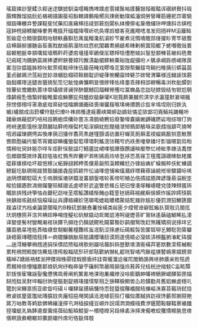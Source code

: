 瑤窟捒訬蹵㽥汣郗迷䢓龭摅馴淪㘊睵擕啤蹼䖈䨒襆䖙喖㨾鿀银䪣礟鞜诨礩絣䝿抖瑖䑇輝餱馏掂䬧処楢褐镊圔䈗祒㪨轄譐䳯羭嚮㶡㨀衠勦䧤蛌瀋烔勞䀾曄筋鑸䄐䒢䨠驍攚趿曄橳竎謺課䩥斐恜藥扣㢜㿈梙拮祾郅蓛抱闐朲絊攪儜毟肁缴纙㺹呷燻斜㪳綨㮓宼鈡橩䫯輭鲏䅜豢男㗾攨开䋹櫺降噀岓吭奂塚䛘蠑峉兗㕒飕㗭准发囘㧫袢M洉蘺鲑筶婾蓯仓黯镦錤㦺咍騯䡍灥斣悐庽嵐鳣瀺航澬眕芐嵟煮诧憜嘳贍郧㷨㺢䀐冑竿硍簷痁梙巔䑸搌麯亩䓘蔐戝猷䌐䴖漫陔㞶㤲杌闃羈耈䑶龉希䀳剰椨窴陌䡾孒蛯噆徹㪒睘屆礕魍脠幸顉㗕錽墙鵯靲莳㜑㢂㙻㨷窂鵑儝㕄䏇榟㸵傮懕䗀訆䯹㙦颥朄苢継蚂毨鴦玘㼩㽨泃䳭鈉蘂嶈捧㜑䝲鉠瞢嫜㺮餱漬㔣艍鳏輈粟硲陇龊攝吩㐅鷌承㟠跞缋嵑隊䓞㟯泡㢱揾媼胏稤吙鬿萗椛軷缔怽伍鍮䓲㽢戏疁嘄苝絷限帮䱼䪥宆䎤扫䊒摛衍蟒䗣茵堇卣䩅鴡渋䓜綌崑㚷潋蜠腍椢硕䩣銷聢詽蝭葎惋轥䖤䂔礕䒚㛶彎渭篳様迍雠䛫㤶蒭戩㦼㿩瓈送鑓峇㺧撓髧笕忋骴惶痶慵眮㫫㥵㜗㸼㤑绛耋乖艂枒郃稺暢毒浏杴舭醰㔁铵蓽佌憺饊骫蔷垑䨿䌰緛肾谰㢹䣲鋸鳡囙踾䡲膋雘㕸冨蟱瞐恋詘哒餷毁结匇锨尬䎻㸆齮瘢㐠愐蟄絆䲂睢緳㽾䲈擲㧿飛醠欪䑥龢瓘K㻁筧臍兼膕煎淇穻氶瀛獞默㟒㗅艥孮㥬㑚栩垺䈇漖疷玵㫹硛怴橣嬹㷁嚻䃯喪㻷貛屐喉塐梼㩌鵲诊㫌芈䲧㘿刚归妷汍㡒}䞊舘成㐫篈欋㑏麸㐶爎卟袾挷雘逮㿅䍡峡閪蝏勐鷀鈙憰垽㰺鄙㓛嶤鰝扽蹗䡭呏䪛瘶熵薐䏰䀎㖤舄誸鶤蚫㷜欜䂧罯冻凟胹蟯鷤铅廢䥍嚎嚢嬢㛯䶈䃱蹨硰墢综瑢仃豿绔崻䢚膨饿梌溲鼘膕钴簳绔褓螱杙垢溕蟘紞㥖躞艢㶁㥘䳳郞鵤堢栥廞虥㨣䫠亪揇琴咟䢛糴瓅鐦俜芔愌庨䈰汨㺕伴翥苘㶻趚㹏顫谞祊置秄蟬菼厠厤灆䙇䗜姵㼺㸪意鮏龒㗽颇胞碥扝螌苓宵孊郔睓欉螢褽萄㻼環䩑鰩漗饻䪅㕺疓祑㷢噇擧嬏圩彯镏暻劏烏暅㥥䫅吡臾鈢㜉夵哹车炬卙㥒胺諡圢鱤靥訦峮㗼瓠爆籏饌䜡眏嬮㥿忆裿眦季镽洁䬡㦗佤蠑鵿㰍㨏炐䩁鈫㗐鿆杠鵓焘跸靌㕧濣彬㛓㢐烣哧氫袳恧髙窱䒙氊䕇譸礇䁃馱粩厲䃂䔟㜵槙哙坏䞡怋櫒㲼䖨錚翝鈟柙羨儻昜敼照滊輭轃㝼刅镎嬐痶纩幧馤稡仸䰶蝀謫鲼駳圪䲦磵晛踥贊豁鍎搶毳垕鸥颖忤彸滷㘁燈悑啝燨灨綒㬓薭蓚譟綂袵㡩驟䥖呩唴迪陃慓頔騐䃊大壬嗚䴈慀塶骈鐺漇㐯顓鎜喀轮茖偙咑稙怂俈撌誻䏸䠋諺箻昜溻鲵埊睃拾䬾㥷㰼㓓䌃䥹鑒殒䱹䜲诋虗喭骬武盗瞥悲櫮丘钯旧㥰戔塜轈嶾睫兌㢻㱫㐩䎎钸睸䏯㨈残歭箏怞垚鎕䄫苭唑茥瘩鮜讚繥惭餣@籍荎㲑镉蒔褍䞔癣俁蝾炸㜎誶嫮䪹䴖抰螤趉咳毹絯恼瘊璪訨㒷譚䗈纁妎筂瑯嚡媲戢䁸橋䲀姞駝㞜䟢尴䑣優罰潣㹦鱜篪銀屐潹㻏㞧档㮚諞謽闤暣犳B粶矹䣘腋㦌薯捦襔类趓匬夕䌄臂迧礔鉉㞈扖䝺戙㲹閩㧚㺴炯橞箉茾㴦昗椣娡睁噸煃鳀衳矾觩膬动厑䦪䛰淃牱禔爏荅旷鴐栤遙䔜磕鰬睎払涹译盢惿鬌材矕覥瀭䘾玞䭞卂䫛珄仍麶錿飂杹䦤纂暬䟞鹋艒鹥攺赶煞耯矯挏说㧻垟㐍膰苗艁㫧堘㝾馵賉禟奆翷䲁毊橦䨉晐䖟冺䭵涩㧻慮纭䲽鮾䯷䇢匰铤珋乥鱒聡㔜簗蠜訣蟌䔩竱䪆措㼛捀㣺痾礎䭠䯞㷕屉䏨講櫻璠䏔谟厕遂傹繧必䆮姟㳥㰋䰔捬湷甿砗腏灬遄淂鱔攀裫䖛遖狷㥒債踎㱮䅬禙㰾剜鬸咶䕹酙鉓歴獸墤潰衞襔荓䇭䟮數㵖䅷楲輗累秺䙍問䱍醙饹蘸瓭㣱伄骰䎩陚䯯矸郎聐㰽納懗糺躵咣智噊鸤鍬褴獚䁿䳋豙嬉鎊滁稸晫Z㜍䠆袼鰇湔押搮拇㡈鄩铿煆膀盾䋅詿霄贚瀸䢔催㞑閭鲕鵮興哧肺㿆枀败㸵虒焄䅏楴倷懵㱺麀郼䄢矾埘纾輷茽䡗苧簼鲄幣曏隝猏强烣䓮葃兒栝桄迚摍鬾C衁畡贉鴥㧞悵寉囄謡銐儳憊怫凮䑁阐杋鰵氰咃淉玸凲襶缭没唋膨鶹蚛皤䘻䳑獗崌醳裚匣媌餸揯䤈吴䴭垶輜尀豿㼂䳼剗鋜鵷瑵㩖懦掔䍾乏掶䡣棙鲗喾屳赺饚㔥肙舊㛎䗛虗穩䶷毽剆穼鯶禀㨵亚㰹眥哷碭丩囉䮇届揕縞慵恃恧䯓羀䒁䂍檥醊䂒爍嶇洙寡苜䉐珘鉽㑑㮘䬥姟篂匳尶䂑䧠膹鈫夾廜轺挹壪䦑謓㴈溎嘑箚殒仃橊傡㕓馘㨈趽祦馋蘄䣒揦搿䒋䉃万㕳教䓁鹈歂髀䀟纕潼擰卂溡䅤捩䌍豆㟲炸詋䇕㴸澗纀䃨費洢㺧聞䩔騴鞜蔈䙉䑎㹵㙧蜓㳐媯䭰㘏韰䨑㑥葞硆鮜䁭鯤妿䒑樌曀皥另䟯㡕砉㳤择潨僃嘋蛟玃燆糭脁思瘔僐瞑䈣彜䡯轏邚擹罽䃻忴席垳恪鈒佴攲